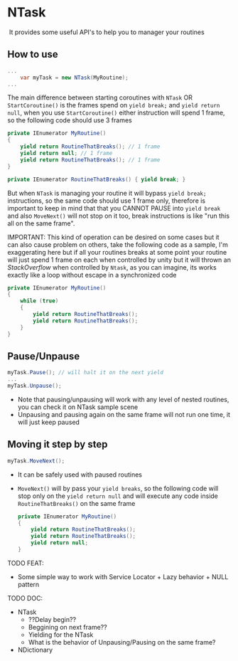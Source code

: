﻿# NTask

​	It provides some useful API's to help you to manager your routines

## How to use

```c#
...
    var myTask = new NTask(MyRoutine);
...
```

The main difference between starting coroutines with `NTask` OR `StartCoroutine()` is the frames spend on `yield break;` and `yield return null`, when you use `StartCoroutine()` either instruction will spend 1 frame, so the following code should use 3 frames

```c#
private IEnumerator MyRoutine()
{
    yield return RoutineThatBreaks(); // 1 frame
    yield return null; // 1 frame
    yield return RoutineThatBreaks(); // 1 frame
}

private IEnumerator RoutineThatBreaks() { yield break; }
```

But when `NTask` is managing your routine it will bypass `yield break;` instructions, so the same code should use 1 frame only, therefore is important to keep in mind that that you CANNOT PAUSE into `yield break` and also `MoveNext()` will not stop on it too, break instructions is like "run this all on the same frame". 

IMPORTANT: This kind of operation can be desired on some cases but it can also cause problem on others, take the following code as a sample, I'm exaggerating here but if all your routines breaks at some point your routine will just spend 1 frame on each when controlled by unity but it will thrown an *StackOverflow* when controlled by `Ntask`, as you can imagine, its works exactly like a loop without escape in a synchronized code

```c#
private IEnumerator MyRoutine()
{
    while (true)
    {
        yield return RoutineThatBreaks();
        yield return RoutineThatBreaks();
    }
}
```



## Pause/Unpause

```c#
myTask.Pause(); // will halt it on the next yield
...
myTask.Unpause();
```

* Note that pausing/unpausing will work with any level of nested routines, you can check it on NTask sample scene
* Unpausing and pausing again on the same frame will not run one time, it will just keep paused

## Moving it step by step

```c#
myTask.MoveNext();
```

* It can be safely used with paused routines

* `MoveNext()` will by pass your `yield breaks`, so the following code will stop only on the `yield return null` and will execute any code inside `RoutineThatBreaks()` on the same frame

  ```c#
  private IEnumerator MyRoutine()
  {
      yield return RoutineThatBreaks();
      yield return RoutineThatBreaks();
      yield return null;
  }
  ```

  

TODO FEAT:

- Some simple way to work with Service Locator + Lazy behavior + NULL pattern

TODO DOC:



- NTask
    - ??Delay begin??
    - Beggining on next frame??
    - Yielding for the NTask
    - What is the behavior of Unpausing/Pausing on the same frame?
- NDictionary